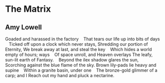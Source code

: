 # The Matrix
## Amy Lowell
Goaded and harassed in the factory
   That tears our life up into bits of days
   Ticked off upon a clock which never stays,
Shredding our portion of Eternity,
We break away at last, and steal the key
   Which hides a world empty of hours; ways
   Of space unroll, and Heaven overlays
The leafy, sun-lit earth of Fantasy.
   Beyond the ilex shadow glares the sun,
   Scorching against the blue flame of the sky.
Brown lily-pads lie heavy and supine
   Within a granite basin, under one
   The bronze-gold glimmer of a carp; and I
Reach out my hand and pluck a nectarine.